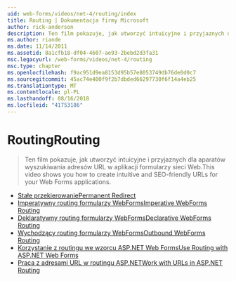 ```yaml
---
uid: web-forms/videos/net-4/routing/index
title: Routing | Dokumentacja firmy Microsoft
author: rick-anderson
description: Ten film pokazuje, jak utworzyć intuicyjne i przyjaznych dla aparatów wyszukiwania adresów URL w aplikacji formularzy sieci Web.
ms.author: riande
ms.date: 11/14/2011
ms.assetid: 8a1cfb18-df04-4607-ae93-2bebd2d3fa31
msc.legacyurl: /web-forms/videos/net-4/routing
msc.type: chapter
ms.openlocfilehash: f9ac951d9ea8153d95b57e8053749db76de0d0c7
ms.sourcegitcommit: 45ac74e400f9f2b7dbded66297730f6f14a4eb25
ms.translationtype: MT
ms.contentlocale: pl-PL
ms.lasthandoff: 08/16/2018
ms.locfileid: "41753186"
---
```

<a name="routing"></a><span data-ttu-id="93887-103">Routing</span><span class="sxs-lookup"><span data-stu-id="93887-103">Routing</span></span>
====================
> <span data-ttu-id="93887-104">Ten film pokazuje, jak utworzyć intuicyjne i przyjaznych dla aparatów wyszukiwania adresów URL w aplikacji formularzy sieci Web.</span><span class="sxs-lookup"><span data-stu-id="93887-104">This video shows you how to create intuitive and SEO-friendly URLs for your Web Forms applications.</span></span>


- [<span data-ttu-id="93887-105">Stałe przekierowanie</span><span class="sxs-lookup"><span data-stu-id="93887-105">Permanent Redirect</span></span>](aspnet-4-quick-hit-permanent-redirect.md)
- [<span data-ttu-id="93887-106">Imperatywny routing formularzy WebForms</span><span class="sxs-lookup"><span data-stu-id="93887-106">Imperative WebForms Routing</span></span>](aspnet-4-quick-hit-imperative-webforms-routing.md)
- [<span data-ttu-id="93887-107">Deklaratywny routing formularzy WebForms</span><span class="sxs-lookup"><span data-stu-id="93887-107">Declarative WebForms Routing</span></span>](aspnet-4-quick-hit-declarative-webforms-routing.md)
- [<span data-ttu-id="93887-108">Wychodzący routing formularzy WebForms</span><span class="sxs-lookup"><span data-stu-id="93887-108">Outbound WebForms Routing</span></span>](aspnet-4-quick-hit-outbound-webforms-routing.md)
- [<span data-ttu-id="93887-109">Korzystanie z routingu we wzorcu ASP.NET Web Forms</span><span class="sxs-lookup"><span data-stu-id="93887-109">Use Routing with ASP.NET Web Forms</span></span>](how-do-i-use-routing-with-aspnet-web-forms.md)
- [<span data-ttu-id="93887-110">Praca z adresami URL w routingu ASP.NET</span><span class="sxs-lookup"><span data-stu-id="93887-110">Work with URLs in ASP.NET Routing</span></span>](how-do-i-work-with-urls-in-aspnet-routing.md)
